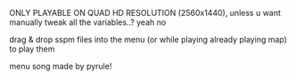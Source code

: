 ONLY PLAYABLE ON QUAD HD RESOLUTION (2560x1440), unless u want manually tweak all the variables..? yeah no

drag & drop sspm files into the menu (or while playing already playing map) to play them

menu song made by pyrule!